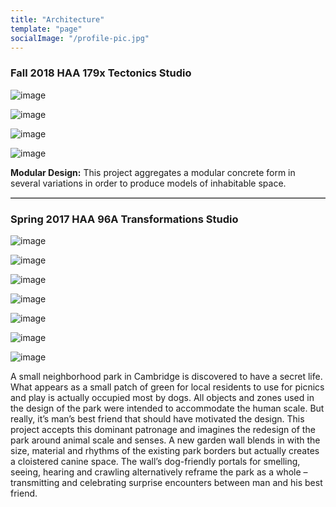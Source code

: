 ```yaml
---
title: "Architecture"
template: "page"
socialImage: "/profile-pic.jpg"
---
```


### Fall 2018 HAA 179x Tectonics Studio

![image](/media/architecture/tectonics/tectonics1.JPG)

![image](/media/architecture/tectonics/tectonics2.JPG)

![image](/media/architecture/tectonics/tectonics3.JPG)

![image](/media/architecture/tectonics/tectonics4.JPG)

**Modular Design:** This project aggregates a modular concrete form in several variations in order to produce models of inhabitable space.

<hr style="width: 100%;height: 1px;border-top: 1px solid #bdbdbd"></hr>


### Spring 2017 HAA 96A Transformations Studio

<!-- ![image](/media/architecture/transformations/p5-01.jpg) -->

![image](/media/architecture/transformations/p5-02.jpg)

![image](/media/architecture/transformations/p5-03.jpg)

![image](/media/architecture/transformations/p5-05.jpg)

![image](/media/architecture/transformations/p5-04.jpg)

![image](/media/architecture/transformations/p5-elevation.jpg)

![image](/media/architecture/transformations/p5-plan.jpg)

![image](/media/architecture/transformations/p5-sections.png)


A small neighborhood park in Cambridge is discovered to have a secret life.  What appears as a small patch of green for local residents to use for picnics and play is actually occupied most by dogs.  All objects and zones used in the design of the park were intended to accommodate the human scale.  But really, it’s man’s best friend that should have motivated the design.  This project accepts this dominant patronage and imagines the redesign of the park around animal scale and senses.   A new garden wall blends in with the size, material and rhythms of the existing park borders but actually creates a cloistered canine space.  The wall’s dog-friendly portals for smelling, seeing, hearing and crawling alternatively reframe the park as a whole – transmitting and celebrating surprise encounters between man and his best friend.  
